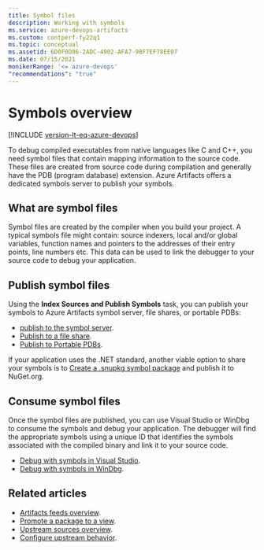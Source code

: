 ```yaml
---
title: Symbol files
description: Working with symbols
ms.service: azure-devops-artifacts
ms.custom: contperf-fy22q1
ms.topic: conceptual
ms.assetid: 6D0F0D86-2ADC-4902-AFA7-98F7EF78EE07
ms.date: 07/15/2021
monikerRange: '<= azure-devops'
"recommendations": "true"
---
```


# Symbols overview

[!INCLUDE [version-lt-eq-azure-devops](../../includes/version-lt-eq-azure-devops.md)]

To debug compiled executables from native languages like C and C++, you need symbol files that contain mapping information to the source code. These files are created from source code during compilation and generally have the PDB (program database) extension. Azure Artifacts offers a dedicated symbols server to publish your symbols.

## What are symbol files

Symbol files are created by the compiler when you build your project. A typical symbols file might contain: source indexers, local and/or global variables, function names and pointers to the addresses of their entry points, line numbers etc. This data can be used to link the debugger to your source code to debug your application.

## Publish symbol files

Using the **Index Sources and Publish Symbols** task, you can publish your symbols to Azure Artifacts symbol server, file shares, or portable PDBs:  

- [publish to the symbol server](../../pipelines/artifacts/symbols.md#publish-symbols-to-azure-artifacts-symbol-server).
- [Publish to a file share](../../pipelines/artifacts/symbols.md#publish-symbols-to-a-file-share).
- [Publish to Portable PDBs](../../pipelines/artifacts/symbols.md#publish-portable-pdbs-to-azure-artifacts-symbol-server).

If your application uses the .NET standard, another viable option to share your symbols is to [Create a .snupkg symbol package](/nuget/create-packages/symbol-packages-snupkg#creating-a-symbol-package) and publish it to NuGet.org.

## Consume symbol files

Once the symbol files are published, you can use Visual Studio or WinDbg to consume the symbols and debug your application. The debugger will find the appropriate symbols using a unique ID that identifies the symbols associated with the compiled binary and link it to your source code.

- [Debug with symbols in Visual Studio](../symbols/debug-with-symbols-visual-studio.md).
- [Debug with symbols in WinDbg](../symbols/debug-with-symbols-windbg.md).
 
## Related articles

- [Artifacts feeds overview](./feeds.md).
- [Promote a package to a view](../feeds/views.md).
- [Upstream sources overview](./upstream-sources.md).
- [Configure upstream behavior](./upstream-behavior.md).
